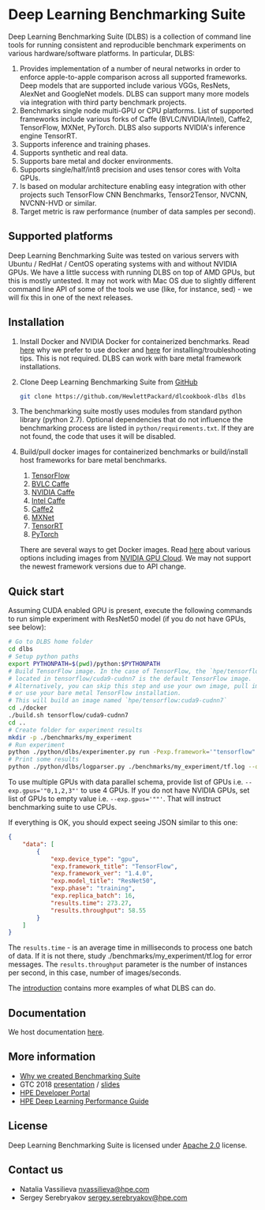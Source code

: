# __Deep Learning Benchmarking Suite__
Deep Learning Benchmarking Suite (DLBS) is a collection of command line tools for
running consistent and reproducible benchmark experiments on various hardware/software
platforms. In particular, DLBS:
1. Provides implementation of a number of neural networks in order to enforce apple-to-apple
   comparison across all supported frameworks. Deep models that are supported include various
   VGGs, ResNets, AlexNet and GoogleNet models. DLBS can support many more models via integration
   with third party benchmark projects.
2. Benchmarks single node multi-GPU or CPU  platforms. List of supported
   frameworks include various forks of Caffe (BVLC/NVIDIA/Intel), Caffe2, TensorFlow,
   MXNet, PyTorch. DLBS also supports NVIDIA's inference engine TensorRT.
3. Supports inference and training phases.
4. Supports synthetic and real data.
5. Supports bare metal and docker environments.
6. Supports single/half/int8 precision and uses tensor cores with Volta GPUs.
7. Is based on modular architecture enabling easy integration with other projects
   such TensorFlow CNN Benchmarks, Tensor2Tensor, NVCNN, NVCNN-HVD or similar.
8. Target metric is raw performance (number of data samples per second).

## Supported platforms
Deep Learning Benchmarking Suite was tested on various servers with Ubuntu /
RedHat / CentOS operating systems with and without NVIDIA GPUs. We have a little
success with running DLBS on top of AMD GPUs, but this is mostly untested. It may
not work with Mac OS due to slightly different command line API of some of the
tools we use (like, for instance, sed) - we will fix this in one of the next
releases.

## Installation
1. Install Docker and NVIDIA Docker for containerized benchmarks. Read [here](https://hewlettpackard.github.io/dlcookbook-dlbs/#/docker/docker?id=docker) why we prefer to use docker and [here](https://hewlettpackard.github.io/dlcookbook-dlbs/#/docker/install_docker?id=installing-docker) for installing/troubleshooting tips. This is not required. DLBS can work with bare metal framework installations.
2. Clone Deep Learning Benchmarking Suite from [GitHub](https://github.com/HewlettPackard/dlcookbook-dlbs)
   ```bash
   git clone https://github.com/HewlettPackard/dlcookbook-dlbs dlbs
   ```
3. The benchmarking suite mostly uses modules from standard python library (python 2.7). Optional dependencies that do not influence the benchmarking process are listed in `python/requirements.txt`. If they are not found, the code that uses it will be disabled.
4. Build/pull docker images for containerized benchmarks or build/install host frameworks for bare metal benchmarks.
    1. [TensorFlow](http://tensorflow.org)
    2. [BVLC Caffe](http://caffe.berkeleyvision.org/)
    3. [NVIDIA Caffe](https://github.com/NVIDIA/caffe)
    4. [Intel Caffe](https://github.com/intel/caffe)
    5. [Caffe2](http://caffe2.ai)
    6. [MXNet](http://mxnet.io)
    7. [TensorRT](https://developer.nvidia.com/tensorrt)
    8. [PyTorch](http://pytorch.org/)

   There are several ways to get Docker images. Read [here](https://hewlettpackard.github.io/dlcookbook-dlbs/#/docker/pull_build_images?id=buildpull-docker-images) about various options including images from [NVIDIA GPU Cloud](https://www.nvidia.com/en-us/gpu-cloud/). We may not support the newest framework versions due to API change.

## Quick start
Assuming CUDA enabled GPU is present, execute the following commands to run simple experiment with ResNet50 model  (if you do not have GPUs, see below):
```bash
# Go to DLBS home folder
cd dlbs
# Setup python paths
export PYTHONPATH=$(pwd)/python:$PYTHONPATH
# Build TensorFlow image. In the case of TensorFlow, the `hpe/tensorflow:cuda9-cudnn7` image
# located in tensorflow/cuda9-cudnn7 is the default TensorFlow image.
# Alternatively, you can skip this step and use your own image, pull image from NVIDIA GPU Cloud
# or use your bare metal TensorFlow installation.
# This will build an image named `hpe/tensorflow:cuda9-cudnn7`
cd ./docker
./build.sh tensorflow/cuda9-cudnn7
cd ..
# Create folder for experiment results
mkdir -p ./benchmarks/my_experiment
# Run experiment
python ./python/dlbs/experimenter.py run -Pexp.framework='"tensorflow"' -Pexp.model='"resnet50"' -Pexp.gpus='"0"' -Pexp.log_file='"./benchmarks/my_experiment/tf.log"'
# Print some results
python ./python/dlbs/logparser.py ./benchmarks/my_experiment/tf.log --output_params "exp.device_type,exp.phase,results.time,results.throughput,exp.framework_title,exp.model_title,exp.replica_batch,exp.framework_ver"
```

To use multiple GPUs with data parallel schema, provide list of GPUs i.e. `--exp.gpus='"0,1,2,3"'`
to use 4 GPUs. If you do not have NVIDIA GPUs, set list of GPUs to empty value i.e. `--exp.gpus='""'`. That will instruct
benchmarking suite to use CPUs.

If everything is OK, you should expect seeing JSON similar to this one:
```json
{
    "data": [
        {
            "exp.device_type": "gpu",
            "exp.framework_title": "TensorFlow",
            "exp.framework_ver": "1.4.0",
            "exp.model_title": "ResNet50",
            "exp.phase": "training",
            "exp.replica_batch": 16,
            "results.time": 273.27,
            "results.throughput": 58.55
        }
    ]
}
```
The `results.time` - is an average time in milliseconds to process one batch of data.  If it is not there,
study ./benchmarks/my_experiment/tf.log for error messages. The `results.throughput` parameter is the number
of instances per second, in this case, number of images/seconds.

The [introduction](https://hewlettpackard.github.io/dlcookbook-dlbs/#/intro/intro?id=introduction-to-benchmarking-suite) contains more examples of what DLBS can do.

## Documentation

We host documentation [here](https://hewlettpackard.github.io/dlcookbook-dlbs/#/).

## More information

* [Why we created Benchmarking Suite](https://developer.hpe.com/blog/why-we-created-hpe-deep-learning-cookbook)
* GTC 2018 [presentation](http://on-demand.gputechconf.com/gtc/2018/video/S8555) / [slides](http://on-demand.gputechconf.com/gtc/2018/presentation/s8555-hpe-deep-learning-cookbook-recipes-to-run-deep-learning-workloads.pdf)
* [HPE Developer Portal](https://www.hpe.com/software/dl-cookbook)
* [HPE Deep Learning Performance Guide](http://dlpg.labs.hpe.com/)

## License

Deep Learning Benchmarking Suite is licensed under [Apache 2.0](https://github.com/HewlettPackard/dlcookbook-dlbs/blob/master/LICENSE) license.

## Contact us
* Natalia Vassilieva <nvassilieva@hpe.com>
* Sergey Serebryakov <sergey.serebryakov@hpe.com>
